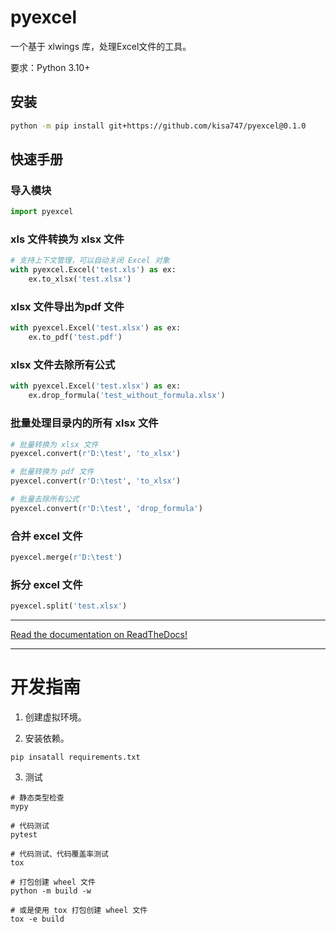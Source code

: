 # pyexcel

一个基于 xlwings 库，处理Excel文件的工具。

要求：Python 3.10+

## 安装

```sh
python -m pip install git+https://github.com/kisa747/pyexcel@0.1.0
```

## 快速手册

### 导入模块

```python
import pyexcel
```

### xls 文件转换为 xlsx 文件

```python
# 支持上下文管理，可以自动关闭 Excel 对象
with pyexcel.Excel('test.xls') as ex:
    ex.to_xlsx('test.xlsx')
```

### xlsx 文件导出为pdf 文件

```python
with pyexcel.Excel('test.xlsx') as ex:
    ex.to_pdf('test.pdf')
```

### xlsx 文件去除所有公式

```python
with pyexcel.Excel('test.xlsx') as ex:
    ex.drop_formula('test_without_formula.xlsx')
```

### 批量处理目录内的所有 xlsx 文件

```python
# 批量转换为 xlsx 文件
pyexcel.convert(r'D:\test', 'to_xlsx')

# 批量转换为 pdf 文件
pyexcel.convert(r'D:\test', 'to_xlsx')

# 批量去除所有公式
pyexcel.convert(r'D:\test', 'drop_formula')
```

### 合并 excel 文件

```python
pyexcel.merge(r'D:\test')
```

### 拆分 excel 文件

```python
pyexcel.split('test.xlsx')
```

-------------

[Read the documentation on ReadTheDocs!](https://kisa747.readthedocs.io/zh_CN/latest/)

-------------

# 开发指南

1. 创建虚拟环境。

2. 安装依赖。

```shell
pip insatall requirements.txt
```

3. 测试

```shell
# 静态类型检查
mypy

# 代码测试
pytest

# 代码测试、代码覆盖率测试
tox

# 打包创建 wheel 文件
python -m build -w

# 或是使用 tox 打包创建 wheel 文件
tox -e build
```

